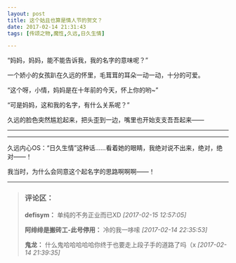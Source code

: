 ```yaml
---
layout: post
title: 这个姑且也算是情人节的贺文？
date: 2017-02-14 21:31:43
tags: [传颂之物,魔性,久远,日久生情]

---
```

“妈妈，妈妈，能不能告诉我，我的名字的意味呢？”

一个娇小的女孩趴在久远的怀里，毛茸茸的耳朵一动一动，十分的可爱。

“这个呀，小情，妈妈是在十年前的今天，怀上你的哟~”

“可是妈妈，这和我的名字，有什么关系呢？”

久远的脸色突然尴尬起来，把头歪到一边，嘴里也开始支支吾吾起来——

----------------------------------------

----------------------------------------

久远内心OS：“日久生情”这种话……看着她的眼睛，我绝对说不出来，绝对，绝对——！

我当时，为什么会同意这个起名字的思路啊啊啊——！

---
> ### 评论区：
>**defisym：** 单纯的不务正业而已XD  *[2017-02-15 12:57:05]*
>
>**阿绯绯是搬砖工-此号停用：** 冷的我一哆嗦  *[2017-02-14 22:35:53]*
>
>**鬼龙：** 什么鬼哈哈哈哈哈你终于也要走上段子手的道路了吗（x  *[2017-02-14 21:39:35]*
>
>